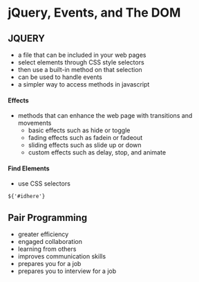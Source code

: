 # jQuery, Events, and The DOM

## JQUERY
- a file that can be included in your web pages
- select elements through CSS style selectors
- then use a built-in method on that selection
- can be used to handle events
- a simpler way to access methods in javascript

#### Effects
- methods that can enhance the web page with transitions and movements 
  - basic effects such as hide or toggle
  - fading effects such as fadein or fadeout
  - sliding effects such as slide up or down
  - custom effects such as delay, stop, and animate

#### Find Elements
- use CSS selectors

`${'#idhere'}`

## Pair Programming
- greater efficiency
- engaged collaboration
- learning from others
- improves communication skills
- prepares you for a job
- prepares you to interview for a job
